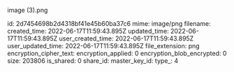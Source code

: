 image (3).png

id: 2d7454698b2d4318bf41e45b60ba37c6
mime: image/png
filename: 
created_time: 2022-06-17T11:59:43.895Z
updated_time: 2022-06-17T11:59:43.895Z
user_created_time: 2022-06-17T11:59:43.895Z
user_updated_time: 2022-06-17T11:59:43.895Z
file_extension: png
encryption_cipher_text: 
encryption_applied: 0
encryption_blob_encrypted: 0
size: 203806
is_shared: 0
share_id: 
master_key_id: 
type_: 4